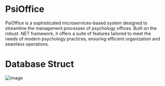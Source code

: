 # PsiOffice
PsiOffice is a sophisticated microservices-based system designed to streamline the management processes of psychology offices. Built on the robust .NET framework, it offers a suite of features tailored to meet the needs of modern psychology practices, ensuring efficient organization and seamless operations.

# Database Struct
![image](https://github.com/RickCarletti/PsiOffice/assets/51187574/5aef0da7-09b0-4d85-af82-e5af6b00322a)
